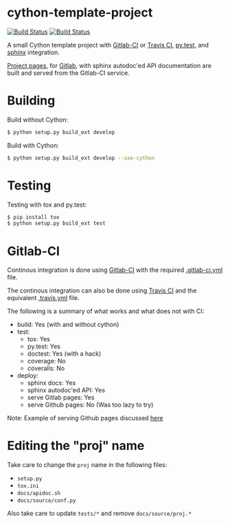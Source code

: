 # cython-template-project

[![Build Status](https://gitlab.com/logan/cython-template-project/badges/pytest_doctest/build.svg)](https://gitlab.com/logan/cython-template-project/badges/pytest_doctest/build.svg)
[![Build Status](https://travis-ci.org/lgpage/cython-template-project.svg?branch=pytest_doctest)](https://travis-ci.org/lgpage/cython-template-project)

A small Cython template project with
[Gitlab-CI](https://gitlab.com/help/ci/README.md) or [Travis
CI](https://travis-ci.org/), [py.test](http://pytest.org/latest/), and
[sphinx](http://www.sphinx-doc.org/en/stable/) integration.

[Project pages](https://logan.gitlab.io/cython-template-project/), for
[Gitlab](https://gitlab.com/), with sphinx autodoc'ed API documentation are
built and served from the Gitlab-CI service.

# Building

Build without Cython:
```bash
$ python setup.py build_ext develop
```

Build with Cython:
```bash
$ python setup.py build_ext develop --use-cython
```

# Testing

Testing with tox and py.test:
```bash
$ pip install tox
$ python setup.py build_ext test
```

# Gitlab-CI

Continous integration is done using
[Gitlab-CI](https://gitlab.com/help/ci/README.md) with the required
[.gitlab-ci.yml](https://gitlab.com/help/ci/yaml/README.md) file.

The continous integration can also be done using [Travis
CI](https://travis-ci.org/) and the equivalent
[.travis.yml](https://docs.travis-ci.com/user/getting-started/) file.

The following is a summary of what works and what does not with CI:

- build: Yes (with and without cython)
- test:
    - tox: Yes
    - py.test: Yes
    - doctest: Yes (with a hack)
    - coverage: No
    - coveralls: No
- deploy:
    - sphinx docs: Yes
    - sphinx autodoc'ed API: Yes
    - serve Gitlab pages: Yes
    - serve Github pages: No (Was too lazy to try)

Note: Example of serving Github pages discussed
[here](https://github.com/steveklabnik/automatically_update_github_pages_with_travis_example)


# Editing the "proj" name

Take care to change the `proj` name in the following files:

- `setup.py`
- `tox.ini`
- `docs/apidoc.sh`
- `docs/source/conf.py`

Also take care to update `tests/*` and remove `docs/source/proj.*`
